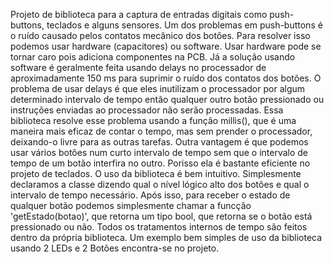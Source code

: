 Projeto de biblioteca para a captura de entradas digitais como push-buttons, teclados e alguns sensores. 
Um dos problemas em push-buttons é o ruído causado pelos contatos mecânico dos botões. Para resolver
isso podemos usar hardware (capacitores) ou software. Usar hardware pode se tornar caro pois adiciona
componentes na PCB. Já a solução usando software é geralmente feita usando delays no processador de 
aproximadamente 150 ms para suprimir o ruído dos contatos dos botões.
O problema de usar delays é que eles inutilizam o processador por algum determinado intervalo de tempo
então qualquer outro botão pressionado ou instruções enviadas ao processador não serão processadas.
Essa biblioteca resolve esse problema usando a função millis(), que é uma maneira mais eficaz de contar
o tempo, mas sem prender o processador, deixando-o livre para as outras tarefas. Outra vantagem é que 
podemos usar vários botões num curto intervalo de tempo sem que o intervalo de tempo de um botão interfira
no outro. Porisso ela é bastante eficiente no projeto de teclados.
O uso da biblioteca é bem intuitivo. Simplesmente declaramos a classe dizendo qual o nível lógico alto
dos botões e qual o intervalo de tempo necessário. Após isso, para receber o estado de qualquer botão podemos
simplesmente chamar a funcção 'getEstado(botao)', que retorna um tipo bool, que retorna se o botão está
pressionado ou não. Todos os tratamentos internos de tempo são feitos dentro da própria biblioteca.
Um exemplo bem simples de uso da biblioteca usando 2 LEDs e 2 Botões encontra-se no projeto.
